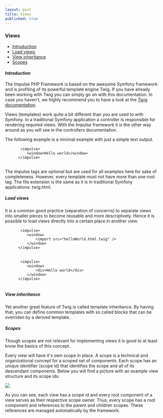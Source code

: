 ```yaml
---
layout: post
title: Views
published: true
---
```

<h3 class="doc-title">Views</h3>

- [Introduction](#introduction)
- [Load views](#load-views)
- [View inheritance](#view-inheritance)
- [Scopes](#scopes)

<h4><a id="introduction">Introduction</a></h4>

The Impulse PHP Framework is based on the awesome Symfony framework and is profiting of its powerful template engine Twig. If you have already been working with Twig you can simply go on with this documentation. In case you haven't, we highly recommend you to have a look at the <a href="https://twig.symfony.com/" target="_blank">Twig documentation</a>.

Views (templates) work quite a bit different than you are used to with Symfony. In a traditional Symfony application a controller is responsible for rendering required views. With the Impulse framework it is the other way around as you will see in the controllers documentation.

The following example is a minimal example with just a simple text output.

  <pre class="imp-code code-white line-numbers language-twig">
      <code class="language-twig">&lt;impulse&gt;
          &lt;window&gt;Hello world&lt;/window&gt;
      &lt;/impulse&gt;</code>
  </pre>
  
The impulse tags are optional but are used for all examples here for sake of completeness. However, 
every template must not have more than one root tag. The file extension is the same as it is in traditional Symfony applications: twig.html.

<h5><a id="load-views">Load views</a></h5>

It is a common good practice (separation of concerns) to separate views into smaller pieces to become reusable and more descriptively. Hence it is possible to load views directly into a certain place in another view.

  <pre class="code-white line-numbers language-twig">
      <code class="language-twig">&lt;impulse&gt;
          &lt;window&gt;
              &lt;import src="helloWorld.html.twig" /&gt;
          &lt;/window&gt;
      &lt;/impulse&gt;</code>
  </pre>
  
  <pre class="code-white line-numbers language-twig">
      <code class="language-twig">&lt;impulse&gt;
          &lt;window&gt;
              &lt;div&gt;Hello world&lt;/div&gt;
          &lt;/window&gt;
      &lt;/impulse&gt;</code>
  </pre>

<h5><a id="view-inheritance">View inheritance</a></h5>

Yet another great feature of Twig is called template inheritance. By having that, you can define common templates with so called blocks that can be overriden by a derived template.

<h5><a id="scopes">Scopes</a></h5>

Though scopes are not relevant for implementing views it is good to at least know the basics of this concept.

Every view will have it's own scope in place. A scope is a technical and organizational concept for a scoped set of components. Each scope has an unique identifier (scope id) that identifies the scope and all of its descendant components. Below you will find a picture with an example view structure and its scope ids.

<img src="build/static/scopes.png" />

As you can see, each view has a scope id and every root component of a view serves as their respective scope owner. Thus, every scope has a root component and references to the parent and children scopes. These references are managed automatically by the framework.

